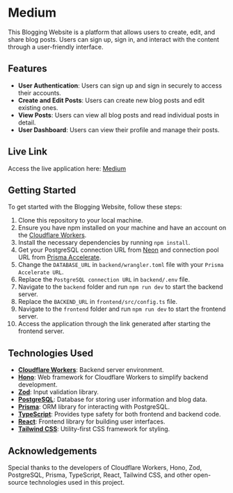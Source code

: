 # Medium

This Blogging Website is a platform that allows users to create, edit, and share blog posts. Users can sign up, sign in, and interact with the content through a user-friendly interface.

## Features

- **User Authentication**: Users can sign up and sign in securely to access their accounts.
- **Create and Edit Posts**: Users can create new blog posts and edit existing ones.
- **View Posts**: Users can view all blog posts and read individual posts in detail.
- **User Dashboard**: Users can view their profile and manage their posts.

## Live Link

Access the live application here: [Medium](https://medium-sage-three.vercel.app/)

## Getting Started

To get started with the Blogging Website, follow these steps:


1. Clone this repository to your local machine.
2. Ensure you have npm installed on your machine and have an account on the [Cloudflare Workers](https://workers.cloudflare.com).
3. Install the necessary dependencies by running `npm install`.
4. Get your PostgreSQL connection URL from [Neon](https://neon.tech) and connection pool URL from [Prisma Accelerate](https://www.prisma.io/data-platform/accelerate).
5. Change the `DATABASE_URL` in `backend/wrangler.toml` file with your `Prisma Accelerate URL`.
6. Replace the `PostgreSQL connection URL` in `backend/.env` file.
7. Navigate to the `backend` folder and run `npm run dev` to start the backend server.
8. Replace the `BACKEND_URL` in `frontend/src/config.ts` file.
9. Navigate to the `frontend` folder and run `npm run dev` to start the frontend server.
10. Access the application through the link generated after starting the frontend server.

## Technologies Used

- **[Cloudflare Workers](https://workers.cloudflare.com/)**: Backend server environment.
- **[Hono](https://honojs.dev/)**: Web framework for Cloudflare Workers to simplify backend development.
- **[Zod](https://zod.dev/)**: Input validation library.
- **[PostgreSQL](https://www.postgresql.org/)**: Database for storing user information and blog data.
- **[Prisma](https://www.prisma.io/)**: ORM library for interacting with PostgreSQL.
- **[TypeScript](https://www.typescriptlang.org/)**: Provides type safety for both frontend and backend code.
- **[React](https://reactjs.org/)**: Frontend library for building user interfaces.
- **[Tailwind CSS](https://tailwindcss.com/)**: Utility-first CSS framework for styling.

## Acknowledgements

Special thanks to the developers of Cloudflare Workers, Hono, Zod, PostgreSQL, Prisma, TypeScript, React, Tailwind CSS, and other open-source technologies used in this project.
